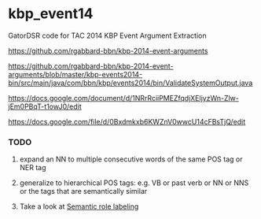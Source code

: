 kbp_event14
===========

GatorDSR code for TAC 2014 KBP Event Argument Extraction

https://github.com/rgabbard-bbn/kbp-2014-event-arguments

https://github.com/rgabbard-bbn/kbp-2014-event-arguments/blob/master/kbp-events2014-bin/src/main/java/com/bbn/kbp/events2014/bin/ValidateSystemOutput.java

https://docs.google.com/document/d/1NRrRciiPMEZfqdjXEljyzWn-Zlw-jEm0PBqT-t1owJ0/edit

https://docs.google.com/file/d/0Bxdmkxb6KWZnV0wwcU14cFBsTjQ/edit

### TODO

  1. expand an NN to multiple consecutive words of the same POS tag or NER tag
  
  2. generalize to hierarchical POS tags: e.g. VB or past verb or NN or NNS or the tags that are semantically similar

  3. Take a look at [Semantic role labeling](http://en.wikipedia.org/wiki/Semantic_role_labeling)
